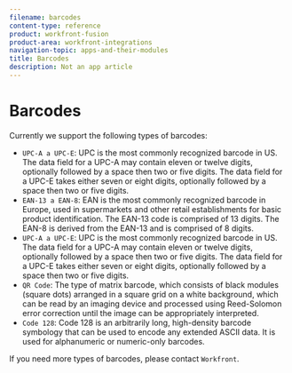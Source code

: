 ```yaml
---
filename: barcodes
content-type: reference
product: workfront-fusion
product-area: workfront-integrations
navigation-topic: apps-and-their-modules
title: Barcodes
description: Not an app article
---
```


# Barcodes

<!--
Not an app article
-->

Currently we support the following types of barcodes:

* `UPC-A a UPC-E`: UPC is the most commonly recognized barcode in US. The data field for a UPC-A may contain eleven or twelve digits, optionally followed by a space then two or five digits. The data field for a UPC-E takes either seven or eight digits, optionally followed by a space then two or five digits.
* `EAN-13 a EAN-8`: EAN is the most commonly recognized barcode in Europe, used in supermarkets and other retail establishments for basic product identification. The EAN-13 code is comprised of 13 digits. The EAN-8 is derived from the EAN-13 and is comprised of 8 digits.
* `UPC-A a UPC-E`: UPC is the most commonly recognized barcode in US. The data field for a UPC-A may contain eleven or twelve digits, optionally followed by a space then two or five digits. The data field for a UPC-E takes either seven or eight digits, optionally followed by a space then two or five digits.
* `QR Code`: The type of matrix barcode, which consists of black modules (square dots) arranged in a square grid on a white background, which can be read by an imaging device and processed using Reed-Solomon error correction until the image can be appropriately interpreted.
* `Code 128`: Code 128 is an arbitrarily long, high-density barcode symbology that can be used to encode any extended ASCII data. It is used for alphanumeric or numeric-only barcodes.

If you need more types of barcodes, please contact `Workfront`.
